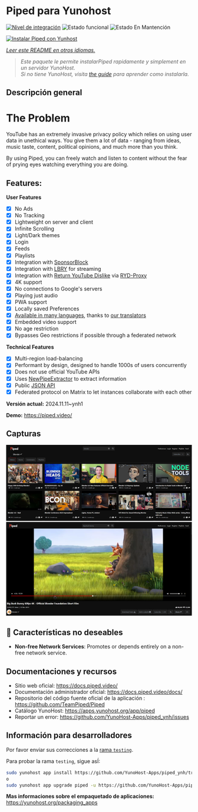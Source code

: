 <!--
Este archivo README esta generado automaticamente<https://github.com/YunoHost/apps/tree/master/tools/readme_generator>
No se debe editar a mano.
-->

# Piped para Yunohost

[![Nivel de integración](https://dash.yunohost.org/integration/piped.svg)](https://ci-apps.yunohost.org/ci/apps/piped/) ![Estado funcional](https://ci-apps.yunohost.org/ci/badges/piped.status.svg) ![Estado En Mantención](https://ci-apps.yunohost.org/ci/badges/piped.maintain.svg)

[![Instalar Piped con Yunhost](https://install-app.yunohost.org/install-with-yunohost.svg)](https://install-app.yunohost.org/?app=piped)

*[Leer este README en otros idiomas.](./ALL_README.md)*

> *Este paquete le permite instalarPiped rapidamente y simplement en un servidor YunoHost.*  
> *Si no tiene YunoHost, visita [the guide](https://yunohost.org/install) para aprender como instalarla.*

## Descripción general

# The Problem

YouTube has an extremely invasive privacy policy which relies on using user data in unethical ways. You give them a lot of data - ranging from ideas, music taste, content, political opinions, and much more than you think.

By using Piped, you can freely watch and listen to content without the fear of prying eyes watching everything you are doing.

## Features:

**User Features**

-   [x] No Ads
-   [x] No Tracking
-   [x] Lightweight on server and client
-   [x] Infinite Scrolling
-   [x] Light/Dark themes
-   [x] Login
-   [x] Feeds
-   [x] Playlists
-   [x] Integration with [SponsorBlock](https://github.com/ajayyy/SponsorBlock)
-   [x] Integration with [LBRY](https://lbry.com/) for streaming
-   [x] Integration with [Return YouTube Dislike](https://returnyoutubedislike.com/) via [RYD-Proxy](https://github.com/TeamPiped/RYD-Proxy)
-   [x] 4K support
-   [x] No connections to Google's servers
-   [x] Playing just audio
-   [x] PWA support
-   [x] Locally saved Preferences
-   [x] [Available in many languages](src/locales), thanks to [our translators](https://hosted.weblate.org/projects/piped/frontend/)
-   [x] Embedded video support
-   [x] No age restriction
-   [x] Bypasses Geo restrictions if possible through a federated network

**Technical Features**

-   [x] Multi-region load-balancing
-   [x] Performant by design, designed to handle 1000s of users concurrently
-   [x] Does not use official YouTube APIs
-   [x] Uses [NewPipeExtractor](https://github.com/TeamNewPipe/NewPipeExtractor) to extract information
-   [x] Public [JSON API](https://docs.piped.video/docs/api-documentation/)
-   [x] Federated protocol on Matrix to let instances collaborate with each other

**Versión actual:** 2024.11.11~ynh1

**Demo:** <https://piped.video/>

## Capturas

![Captura de Piped](./doc/screenshots/channel.png)
![Captura de Piped](./doc/screenshots/player.png)

## :red_circle: Características no deseables

- **Non-free Network Services**: Promotes or depends entirely on a non-free network service.

## Documentaciones y recursos

- Sitio web oficial: <https://docs.piped.video/>
- Documentación administrador oficial: <https://docs.piped.video/docs/>
- Repositorio del código fuente oficial de la aplicación : <https://github.com/TeamPiped/Piped>
- Catálogo YunoHost: <https://apps.yunohost.org/app/piped>
- Reportar un error: <https://github.com/YunoHost-Apps/piped_ynh/issues>

## Información para desarrolladores

Por favor enviar sus correcciones a la [rama `testing`](https://github.com/YunoHost-Apps/piped_ynh/tree/testing).

Para probar la rama `testing`, sigue asÍ:

```bash
sudo yunohost app install https://github.com/YunoHost-Apps/piped_ynh/tree/testing --debug
o
sudo yunohost app upgrade piped -u https://github.com/YunoHost-Apps/piped_ynh/tree/testing --debug
```

**Mas informaciones sobre el empaquetado de aplicaciones:** <https://yunohost.org/packaging_apps>
